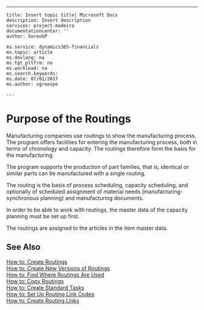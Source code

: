 ---
    title: Insert topic title| Microsoft Docs
    description: Insert description
    services: project-madeira
    documentationcenter: ''
    author: SorenGP

    ms.service: dynamics365-financials
    ms.topic: article
    ms.devlang: na
    ms.tgt_pltfrm: na
    ms.workload: na
    ms.search.keywords:
    ms.date: 07/01/2017
    ms.author: sgroespe

    ---
# Purpose of the Routings
Manufacturing companies use routings to show the manufacturing process. The program offers facilities for entering the manufacturing process, both in terms of chronology and capacity. The routings therefore form the basis for the manufacturing.  
  
 The program supports the production of part families, that is, identical or similar parts can be manufactured with a single routing.  
  
 The routing is the basis of process scheduling, capacity scheduling, and optionally of scheduled assignment of material needs \(manufacturing-synchronous planning\) and manufacturing documents.  
  
 In order to be able to work with routings, the master data of the capacity planning must be set up first.  
  
 The routings are assigned to the articles in the item master data.  
  
## See Also  
 [How to: Create Routings](../DesignAndEngineering/how-to-create-routings.md)   
 [How to: Create New Versions of Routings](../DesignAndEngineering/how-to-create-new-versions-of-routings.md)   
 [How to: Find Where Routings Are Used](../DesignAndEngineering/how-to-find-where-routings-are-used.md)   
 [How to: Copy Routings](../DesignAndEngineering/how-to-copy-routings.md)   
 [How to: Create Standard Tasks](../DesignAndEngineering/how-to-create-standard-tasks.md)   
 [How to: Set Up Routing Link Codes](../DesignAndEngineering/how-to-set-up-routing-link-codes.md)   
 [How to: Create Routing Links](../DesignAndEngineering/how-to-create-routing-links.md)